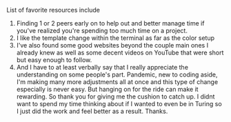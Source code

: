 List of favorite resources include
1. Finding 1 or 2 peers early on to help out and better manage time if you've realized you're spending too much time on a project.
2. I like the template change within the terminal as far as the color setup
3. I've also found some good websites beyond the couple main ones I already knew as well as some decent videos on YouTube that were short but easy enough to follow.
4. And I have to at least verbally say that I really appreciate the understanding on some people's part. Pandemic, new to coding aside, I'm making many more adjustments all at once and this type of change especially is never easy. But hanging on for the ride can make it rewarding.  So thank you for giving me the cushion to catch up.  I didnt want to spend my time thinking about if I wanted to even be in Turing so I just did the work and feel better as a result. Thanks.
